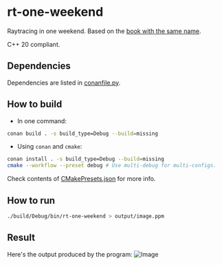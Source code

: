 # rt-one-weekend
Raytracing in one weekend. Based on the [book with the same name](https://raytracing.github.io/books/RayTracingInOneWeekend.html).

C++ 20 compliant.

## Dependencies
Dependencies are listed in [conanfile.py](./conanfile.py).

## How to build
* In one command:
```sh
conan build . -s build_type=Debug --build=missing
```

* Using `conan` and `cmake`:
```sh
conan install . -s build_type=Debug --build=missing
cmake --workflow --preset debug # Use multi-debug for multi-configs.
```
Check contents of [CMakePresets.json](./CMakePresets.json) for more info.

## How to run
```sh
./build/Debug/bin/rt-one-weekend > output/image.ppm
```

## Result
Here's the output produced by the program:
![Image](./output/image.ppm "Image")

